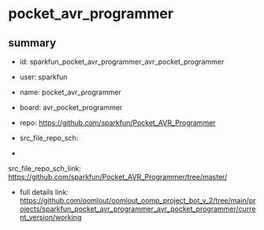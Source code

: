 # pocket_avr_programmer
 
## summary 
* id: sparkfun_pocket_avr_programmer_avr_pocket_programmer
* user: sparkfun
* name: pocket_avr_programmer
* board: avr_pocket_programmer
* repo: https://github.com/sparkfun/Pocket_AVR_Programmer



* src_file_repo_sch: 
*
 src_file_repo_sch_link: https://github.com/sparkfun/Pocket_AVR_Programmer/tree/master/
* full details link: https://github.com/oomlout/oomlout_oomp_project_bot_v_2/tree/main/projects/sparkfun_pocket_avr_programmer_avr_pocket_programmer/current_version/working  






